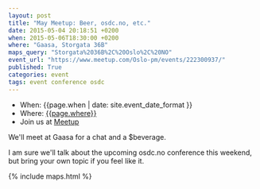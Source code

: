```yaml
---
layout: post
title: "May Meetup: Beer, osdc.no, etc."
date: 2015-05-04 20:18:51 +0200
when: 2015-05-06T18:30:00 +0200
where: "Gaasa, Storgata 36B"
maps_query: "Storgata%2036B%2C%20Oslo%2C%20NO"
event_url: "https://www.meetup.com/Oslo-pm/events/222300937/"
published: True
categories: event
tags: event conference osdc
---
```


* When: {{page.when | date: site.event_date_format }}
* Where: [{{page.where}}]({{site.maps_url}}{{page.maps_query}})
* Join us at [Meetup]({{page.event_url}})

We&#39;ll meet at Gaasa for a chat and a $beverage.

I am sure we&#39;ll talk about the upcoming osdc.no conference this weekend, but bring your own topic if you feel like it.

{% include maps.html %}